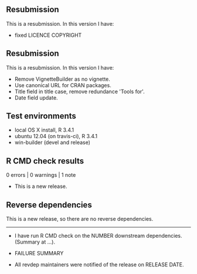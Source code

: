 ## Resubmission
This is a resubmission. In this version I have:

* fixed LICENCE COPYRIGHT 

## Resubmission
This is a resubmission. In this version I have:

* Remove VignetteBuilder as no vignette.
* Use canonical URL for CRAN packages.
* Title field in title case, remove redundance 'Tools for'.
* Date field update.  

## Test environments
* local OS X install, R 3.4.1
* ubuntu 12.04 (on travis-ci), R 3.4.1
* win-builder (devel and release)

## R CMD check results

0 errors | 0 warnings | 1 note

* This is a new release.

## Reverse dependencies

This is a new release, so there are no reverse dependencies.

---

* I have run R CMD check on the NUMBER downstream dependencies.
  (Summary at ...). 
  
* FAILURE SUMMARY

* All revdep maintainers were notified of the release on RELEASE DATE.

